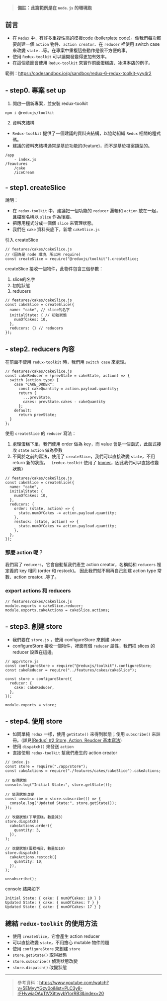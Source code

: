 > **備註：此篇範例是在 `node.js` 的環境跑**

## 前言

- 在 `Redux` 中，有許多重複性高的模板code (boilerplate code)。像我們每次都要創建一個 `action` 物件、`action creator`、在 `reducer` 裡使用 switch case 來改變 `state` ...等。在專案中重複這些動作是很不方便的事。
- 使用 `Redux-toolkit` 可以讓開發變得更加有效率。
- 在這個章節會使用 `Redux-toolkit` 來實作前面蛋糕店、冰淇淋店的例子。

範例：https://codesandbox.io/p/sandbox/redux-6-redux-toolkit-yyy4r2

## - step0. 專案 set up

1. 開啟一個新專案，並安裝 redux-toolkit

```
npm i @reduxjs/toolkit
```

2. 資料夾結構

- `Redux-toolkit` 提供了一個建議的資料夾結構，以協助組織 `Redux` 相關的程式碼。
- 建議的資料夾結構通常是基於功能的(feature)，而不是基於檔案類型的。

```
/app
    - index.js
/feautures
    /cake
    /iceCream
```

## - step1. createSlice

說明：

- 在 `redux-toolkit` 中，建議把一個功能的 `reducer` 邏輯和 `action` 放在一起，且檔案名稱以 `slice` 作為後綴。
- 把應用程式分成一個個 `slice` 來管理狀態。
- 我們在 `cake` 資料夾底下，新增 `cakeSlice.js`

引入 createSlice

```javascript=1
// features/cakes/cakeSlice.js
// (因為是 node 環境，所以用 require)
const createSlice = require("@reduxjs/toolkit").createSlice;
```

createSlice 接收一個物件，此物件包含三個參數：

1. slice的名字
2. 初始狀態
3. reducers

```javascript=1
// features/cakes/cakeSlice.js
const cakeSlice = createSlice({
  name: "cake", // slice的名字
  initialState: { // 初始狀態
    numOfCakes: 10,
  },
  reducers: {} // reducers
});
```

## - step2. reducers 內容

在前面不使用 `redux-toolkit` 時，我們用 `switch case` 來處理。

```javascript=1
// features/cakes/cakeSlice.js
const cakeReducer = (prevState = cakeState, action) => {
  switch (action.type) {
    case "CAKE_ORDER":
      const cakeQuantity = action.payload.quantity;
      return {
        ...prevState,
        cakes: prevState.cakes - cakeQuantity
      };
    default:
      return prevState;
  }
};
```

使用 `createSlice` 的 `reducer` 寫法：

1. 處理蛋糕下單，我們使用 order 做為 key，而 value 會是一個函式，此函式接收 `state` `action` 做為參數
2. 不同於之前的寫法，使用了 `createSlice`，我們可以直接改變 `state`，不用 return 新的狀態。
   （`redux-toolkit` 使用了 [Immer](https://immerjs.github.io/immer/)，因此我們可以直接改變狀態）

```javascript=1
// features/cakes/cakeSlice.js
const cakeSlice = createSlice({
  name: "cake",
  initialState: {
    numOfCakes: 10,
  },
  reducers: {
    order: (state, action) => {
      state.numOfCakes -= action.payload.quantity;
    },
    restock: (state, action) => {
      state.numOfCakes += action.payload.quantity;
    },
  },
});
```

### 那麼 action 呢？

我們寫了 `reducers`，它會自動幫我們產生 action creator，名稱就和 `reducers` 裡定義的 key 相同 (order 和 restock)。
因此我們就不用再自己創建 action type 常數、action creator...等了。

### export actions 和 reducers

```javascript=1
// features/cakes/cakeSlice.js
module.exports = cakeSlice.reducer;
module.exports.cakeActions = cakeSlice.actions;
```

## - step3. 創建 store

- 我們要在 `store.js` ，使用 configureStore 來創建 store
- configureStore 接收一個物件，裡面有個 `reducer` 屬性，我們把 slices 的 reducer 設置在這邊。

```javascript=1
// app/store.js
const configureStore = require("@reduxjs/toolkit").configureStore;
const cakeReducer = require("../features/cakes/cakeSlice");

const store = configureStore({
  reducer: {
    cake: cakeReducer,
  },
});

module.exports = store;
```

## - step4. 使用 store

- 如同單純 `redux` 一樣，使用 `getState()` 來得到狀態；使用 `subscribe()` 來註冊。(詳見[[Redux] #2 Store, Action, Reudcer 基本寫法](https://hackmd.io/3vNH6QuVRNO7RGbgFl1MCA?view#Store))
- 使用 `dispatch()` 來發送 `action`
- 直接使用 `redux-toolkit` 幫我們產生的 action creator

```javascript=1
// index.js
const store = require("./app/store");
const cakeActions = require("./features/cakes/cakeSlice").cakeActions;

// 取得狀態
console.log("Initial State:", store.getState());

// 偵測狀態改變
const unsubscribe = store.subscribe(() => {
  console.log("Updated State:", store.getState());
});

// 改變狀態(下單蛋糕，數量減3)
store.dispatch(
  cakeActions.order({
    quantity: 3,
  }),
);

// 改變狀態(蛋糕補貨，數量加10)
store.dispatch(
  cakeActions.restock({
    quantity: 10,
  }),
);

unsubscribe();
```

console 結果如下

```
Initial State: { cake: { numOfCakes: 10 } }
Updated State: { cake: { numOfCakes: 7 } }
Updated State: { cake: { numOfCakes: 17 } }
```

## 總結 `redux-toolkit` 的使用方法

- 使用 `createSlice`，它會產生 action reducer
- 可以直接改變 `state`，不用擔心 mutable 物件問題
- 使用 `configureStore` 來創建 `store`
- `store.getState()` 取得狀態
- `store.subscribe()` 偵測狀態改變
- `store.dispatch()` 改變狀態

---

> 參考資料：https://www.youtube.com/watch?v=5EMyvYGzv0o&list=PLC3y8-rFHvwiaOAuTtVXittwybYIorRB3&index=20
